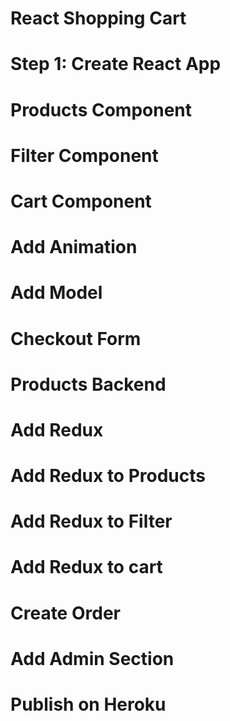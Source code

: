 # React Shopping Cart

# Step 1: Create React App

# Products Component
# Filter Component
# Cart Component
# Add Animation
# Add Model
# Checkout Form
# Products Backend
# Add Redux
# Add Redux to Products
# Add Redux to Filter
# Add Redux to cart
# Create Order
# Add Admin Section
# Publish on Heroku